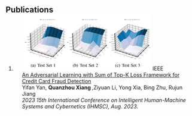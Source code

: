 <h2 id="publications" style="margin: 2px 0px -15px;">Publications</h2>

<div class="publications">
<ol class="bibliography">

<li>
<div class="pub-row">

  <div class="col-sm-3 abbr" style="position: relative;padding-right: 15px;padding-left: 15px;">
    <img src="assets/img/论文1图.png" class="teaser img-fluid z-depth-1">
    <abbr class="badge">IEEE</abbr>
  </div>

  <div class="col-sm-9" style="position: relative;padding-right: 15px;padding-left: 20px;">
    <div class="title"><a href="https://ieeexplore.ieee.org/abstract/document/10261557">An Adversarial Learning with Sum of Top-K Loss Framework for Credit Card Fraud Detection</a></div>
    <div class="author">Yifan Yan, <strong>Quanzhou Xiang </strong>,Ziyuan Li, Yong Xia, Bing Zhu, Rujun Jiang</div>
    <div class="periodical"><em>2023 15th International Conference on Intelligent Human-Machine Systems and Cybernetics (IHMSC), Aug. 2023.</em></div>
  </div>
</div>
</li>
  
<br>

</ol>
</div>
